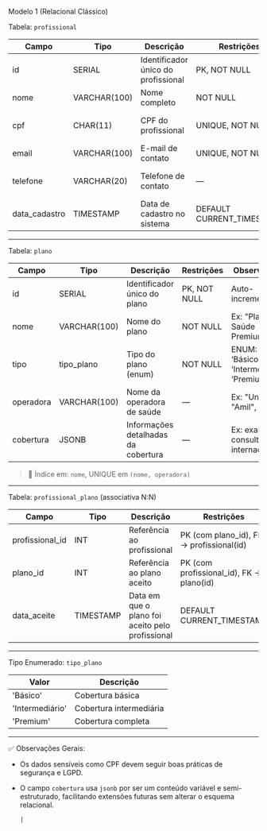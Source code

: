  Modelo 1 (Relacional Clássico)


Tabela: `profissional`

| Campo         | Tipo         | Descrição                             | Restrições                         | Observações                       |
|---------------|--------------|---------------------------------------|------------------------------------|----------------------------------|
| id            | SERIAL       | Identificador único do profissional   | PK, NOT NULL                       | Auto-incremento                  |
| nome          | VARCHAR(100) | Nome completo                         | NOT NULL                           | —                                |
| cpf           | CHAR(11)     | CPF do profissional                   | UNIQUE, NOT NULL                   | Proteção LGPD recomendada        |
| email         | VARCHAR(100) | E-mail de contato                     | UNIQUE, NOT NULL                   | —                                |
| telefone      | VARCHAR(20)  | Telefone de contato                   | —                                  | Pode conter DDD e WhatsApp       |
| data_cadastro | TIMESTAMP    | Data de cadastro no sistema           | DEFAULT CURRENT_TIMESTAMP          | —                                |

---
 Tabela: `plano`

| Campo      | Tipo           | Descrição                              | Restrições                        | Observações                              |
|------------|----------------|----------------------------------------|-----------------------------------|-------------------------------------------|
| id         | SERIAL         | Identificador único do plano           | PK, NOT NULL                      | Auto-incremento                           |
| nome       | VARCHAR(100)   | Nome do plano                          | NOT NULL                          | Ex: "Plano Saúde Premium"                |
| tipo       | tipo_plano     | Tipo do plano (enum)                   | NOT NULL                          | ENUM: ‘Básico’, ‘Intermediário’, ‘Premium’ |
| operadora  | VARCHAR(100)   | Nome da operadora de saúde             | —                                 | Ex: "Unimed", "Amil", etc.                |
| cobertura  | JSONB          | Informações detalhadas da cobertura    | —                                 | Ex: exames, consultas, internação         |

> 🔹 Índice em: `nome`, UNIQUE em `(nome, operadora)`

---

 Tabela: `profissional_plano` (associativa N:N)

| Campo           | Tipo      | Descrição                                      | Restrições                                      | Observações                     |
|------------------|-----------|------------------------------------------------|-------------------------------------------------|--------------------------------|
| profissional_id  | INT       | Referência ao profissional                    | PK (com plano_id), FK → profissional(id)        | Relacionamento N:N             |
| plano_id         | INT       | Referência ao plano aceito                   | PK (com profissional_id), FK → plano(id)        | Relacionamento N:N             |
| data_aceite      | TIMESTAMP | Data em que o plano foi aceito pelo profissional | DEFAULT CURRENT_TIMESTAMP                        | Informativo, pode ser usado para histórico |

---
 Tipo Enumerado: `tipo_plano`

| Valor           | Descrição                         |
|------------------|----------------------------------|
| 'Básico'         | Cobertura básica                 |
| 'Intermediário'  | Cobertura intermediária          |
| 'Premium'        | Cobertura completa               |

---

✅ Observações Gerais:
- Os dados sensíveis como CPF devem seguir boas práticas de segurança e LGPD.
- O campo `cobertura` usa `jsonb` por ser um conteúdo variável e semi-estruturado, facilitando extensões futuras sem alterar o esquema relacional.

      |
